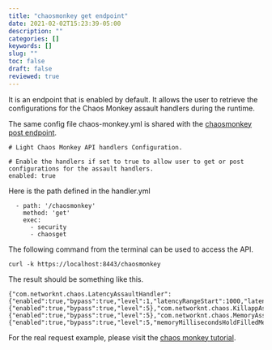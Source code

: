 ```yaml
---
title: "chaosmonkey get endpoint"
date: 2021-02-02T15:23:39-05:00
description: ""
categories: []
keywords: []
slug: ""
toc: false
draft: false
reviewed: true
---
```


It is an endpoint that is enabled by default. It allows the user to retrieve the configurations for the Chaos Monkey assault handlers during the runtime.

The same config file chaos-monkey.yml is shared with the [chaosmonkey post endpoint][].


```
# Light Chaos Monkey API handlers Configuration.

# Enable the handlers if set to true to allow user to get or post configurations for the assault handlers.
enabled: true
```

Here is the path defined in the handler.yml

```
  - path: '/chaosmonkey'
    method: 'get'
    exec:
      - security
      - chaosget

```

The following command from the terminal can be used to access the API.

```
curl -k https://localhost:8443/chaosmonkey
```

The result should be something like this.

```
{"com.networknt.chaos.LatencyAssaultHandler":{"enabled":true,"bypass":true,"level":1,"latencyRangeStart":1000,"latencyRangeEnd":60000},"com.networknt.chaos.ExceptionAssaultHandler":{"enabled":true,"bypass":true,"level":5},"com.networknt.chaos.KillappAssaultHandler":{"enabled":true,"bypass":true,"level":5},"com.networknt.chaos.MemoryAssaultHandler":{"enabled":true,"bypass":true,"level":5,"memoryMillisecondsHoldFilledMemory":90000,"memoryMillisecondsWaitNextIncrease":1000,"memoryFillIncrementFraction":0.15,"memoryFillTargetFraction":0.25}}

```

For the real request example, please visit the [chaos monkey tutorial][]. 

[chaosmonkey post endpoint]: /style/light-chaos-monkey/postchaosmonkey/
[chaos monkey tutorial]: /tutorial/chaos-monkey/petstore/


